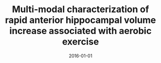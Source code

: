 ---
title: "Multi-modal characterization of rapid anterior hippocampal volume increase associated with aerobic exercise"
date: 2016-01-01
authors_string: Adam Thomas, Andrea Dennis, Nancy Rawlings, Charlotte Stagg, Lucy Matthews, Martyn Morris, Shannon Kolind, Sean Foxley, Mark Jenkinson, Thomas Nichols, Helen Dawes, Peter Bandettini, Heidi Johansen-Berg
authors:
   - Adam Thomas
   - Andrea Dennis
   - Nancy Rawlings
   - Charlotte Stagg
   - Lucy Matthews
   - Martyn Morris
   - Shannon Kolind
   - Sean Foxley
   - Mark Jenkinson
   - Thomas Nichols
   - Helen Dawes
   - Peter Bandettini
   - Heidi Johansen-Berg
author_ids:
   - adam_thomas
   - peter_bandettini
journal: 'NeuroImage'
volume: 131
issue: 
pages: 162-170
book_title: ''
publisher: ''
abstract: ""
project_id: 
paper_url: http://linkinghub.elsevier.com/retrieve/pii/S1053811915010721
doi: 10.1016/j.neuroimage.2015.10.090
data_loc: ''
code_loc: ''
file: '/assets/publications//assets/publications/'
file_name: '/assets/publications/'
type: journal_article
pub_str: ' (2016) NeuroImage 131: 162-170'
layout: publication 
---